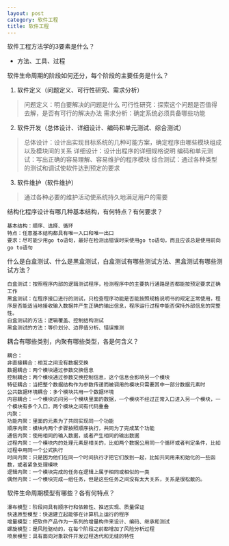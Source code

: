 ```yaml
---
layout: post
category: 软件工程
title: 软件工程
---
```


软件工程方法学的3要素是什么？
- 方法、工具、过程

软件生命周期的阶段如何还分，每个阶段的主要任务是什么？

1. 软件定义（问题定义、可行性研究、需求分析）
>问题定义：明白要解决的问题是什么
可行性研究：探索这个问题是否值得去解，是否有可行的解决办法
需求分析：确定系统必须具备哪些功能

2. 软件开发（总体设计、详细设计、编码和单元测试、综合测试）
>总体设计：设计出实现目标系统的几种可能方案，确定程序由哪些模块组成以及模块间的关系
详细设计：设计出程序的详细规格说明
编码和单元测试：写出正确的容易理解、容易维护的程序模块
综合测试：通过各种类型的测试和调试使软件达到预定的要求

3. 软件维护（软件维护）
>通过各种必要的维护活动使系统持久地满足用户的需要

结构化程序设计有哪几种基本结构，有何特点？有何要求？

```
基本结构：顺序、选择、循环
特点：任意基本结构都具有唯一入口和唯一出口
要求：尽可能少用go to语句，最好在检测出错误时采使用go to语句，而且应该总是使用前向go to语句
```

什么是白盒测试、什么是黑盒测试，白盒测试有哪些测试方法、黑盒测试有哪些测试方法？

```
白盒测试：按照程序内部的逻辑测试程序，检测程序中的主要执行通路是否都能按预定要求正确工作
黑盒测试：在程序接口进行的测试，只检查程序功能是否能按照规格说明书的规定正常使用，程序是否能适当地接收输入数据并产生正确的输出信息，程序运行过程中能否保持外部信息的完整性。
白盒测试的方法：逻辑覆盖、控制结构测试
黑盒测试的方法：等价划分、边界值分析、错误推测
```

耦合有哪些类别，内聚有哪些类型，各是何含义？

```
耦合：
非直接耦合：相互之间没有数据交换
数据耦合：两个模块通过参数交换信息
控制耦合：两个模块通过参数交换控制信息，这个信息会影响另一个模块
特征耦合：当把整个数据结构作为参数传递而被调用的模块只需要其中一部分数据元素时
公共数据环境耦合：多个模块共用一个数据环境
内容耦合：一个模块访问另一个模块里面的数据，一个模块不经过正常入口进入另一个模块，一个模块有多个入口，两个模块之间有代码重叠
内聚：
功能内聚：里面的元素为了共同实现同一个功能
顺序内聚：模块内两个步骤按照顺序执行，共同为了完成某个功能
通信内聚：使用相同的输入数据，或者产生相同的输出数据
过程内聚：一个模块内的处理元素是相关的，比如两个数据公用同一个循环或者判定条件，比如过程中用同一个公式执行
时间内聚：只是因为他们在同一个时间执行才把它们放到一起，比如共同用来初始化的一些函数，或者紧急处理模块
逻辑内聚：一个模块完成的任务在逻辑上属于相同或相似的一类
偶然内聚：一个模块完成一组任务，但是这些任务之间没有太大关系，关系是很松散的。
```

软件生命周期模型有哪些？各有何特点？
```
瀑布模型：阶段间具有顺序行和依赖性、推迟实现、质量保证
快速原型模型：快速建立起能够在计算机上运行的程序
增量模型：把软件产品作为一系列的增量构件来设计、编码、继承和测试
螺旋模型：是风险驱动的，在每个阶段之前都增加了风险分析过程
喷泉模型：具有面向对象软件开发过程迭代和无缝的特性
```